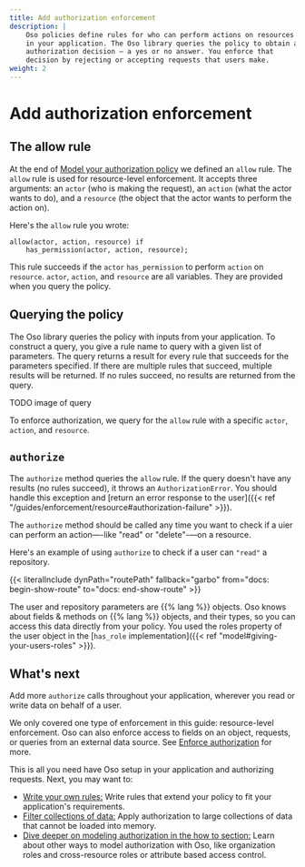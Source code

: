 ```yaml
---
title: Add authorization enforcement
description: |
    Oso policies define rules for who can perform actions on resources
    in your application. The Oso library queries the policy to obtain an
    authorization decision — a yes or no answer. You enforce that
    decision by rejecting or accepting requests that users make.
weight: 2
---
```


# Add authorization enforcement

## The allow rule

At the end of [Model your authorization policy](model) we defined an `allow`
rule. The `allow` rule is used for resource-level enforcement. It
accepts three arguments: an `actor` (who is making the request), an
`action` (what the actor wants to do), and a `resource` (the object that the
actor wants to perform the action on).

Here's the `allow` rule you wrote:

```polar
allow(actor, action, resource) if
	has_permission(actor, action, resource);
```

This rule succeeds if the `actor` `has_permission` to perform `action` on
`resource`. `actor`, `action`, and `resource` are all variables. They
are provided when you query the policy.

## Querying the policy

The Oso library queries the policy with inputs from your application. To
construct a query, you give a rule name to query with a given list of
parameters. The query returns a result for every rule that succeeds for
the parameters specified. If there are multiple rules that succeed,
multiple results will be returned. If no rules succeed, no results are
returned from the query.

TODO image of query

To enforce authorization, we query for the `allow` rule with a specific `actor`,
`action`, and `resource`.

## `authorize`

The `authorize` method queries the `allow` rule. If the query doesn't have any
results (no rules succeed), it throws an `AuthorizationError`. You should handle
this exception and [return an error response to the user]({{< ref "/guides/enforcement/resource#authorization-failure" >}}).

The `authorize` method should be called any time you want to check if a uier can
perform an action—-like "read" or "delete"-—on a resource.

Here's an example of using `authorize` to check if a user can `"read"` a
repository.

{{< literalInclude
    dynPath="routePath"
    fallback="garbo"
    from="docs: begin-show-route"
    to="docs: end-show-route"
    >}}

The user and repository parameters are {{% lang %}} objects. Oso knows about
fields & methods on {{% lang %}} objects, and their types, so you can access this data
directly from your policy. You used the roles property of the user object
in the [`has_role` implementation]({{< ref "model#giving-your-users-roles" >}}).

## What's next

Add more `authorize` calls throughout your application, wherever you
read or write data on behalf of a user.

We only covered one type of enforcement in this guide: resource-level
enforcement. Oso can also enforce access to fields on an object,
requests, or queries from an external data source. See [Enforce
authorization](/guides/enforcement) for more.

This is all you need have Oso setup in your application and authorizing requests. Next, you may want to:

- [Write your own rules:](write-rules) Write rules that extend your policy to
  fit your application's requirements.
- [Filter collections of data:](filter-data) Apply authorization to large
  collections of data that cannot be loaded into memory.
- [Dive deeper on modeling authorization in the how to section:](/guides) Learn
  about other ways to model authorization with Oso, like organization roles and
  cross-resource roles or attribute based access control.
